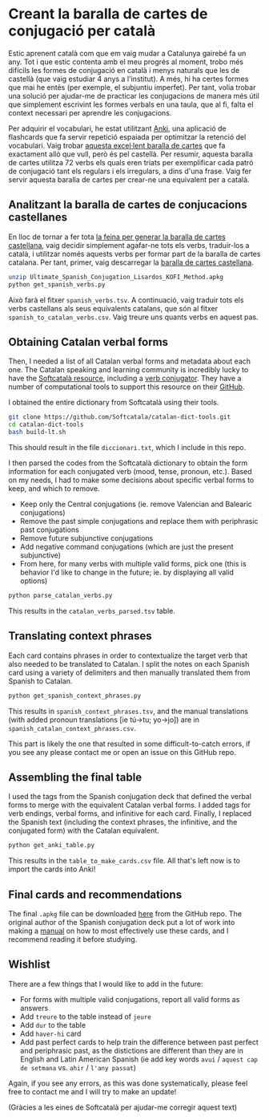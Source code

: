# Creant la baralla de cartes de conjugació per català

Estic aprenent català com que em vaig mudar a Catalunya gairebé fa un any. Tot i que estic contenta amb el meu progrés al moment, trobo més difícils les formes de conjugació en català i menys naturals que les de castellà (que vaig estudiar 4 anys a l'institut). A més, hi ha certes formes que mai he entès (per exemple, el subjuntiu imperfet). Per tant, volia trobar una solució per ajudar-me de practicar les conjugacions de manera més útil que simplement escrivint les formes verbals en una taula, que al fi, falta el context necessari per aprendre les conjugacions.

Per adquirir el vocabulari, he estat utilitzant [Anki](https://ankiweb.net/), una aplicació de flashcards que fa servir repetició espaiada per optimitzar la retenció del vocabulari. Vaig trobar [aquesta excel·lent baralla de cartes](https://ankiweb.net/shared/info/638411848) que fa exactament allò que vull, però és pel castellà. Per resumir, aquesta baralla de cartes utilitza 72 verbs els quals eren triats per exemplificar cada patró de conjugació tant els regulars i els irregulars, a dins d'una frase. Vaig fer servir aquesta baralla de cartes per crear-ne una equivalent per a català.

## Analitzant la baralla de cartes de conjucacions castellanes

En lloc de tornar a fer tota [la feina per generar la baralla de cartes castellana](https://www.asiteaboutnothing.net/ultimate-spanish-conjugation-verb-set.php), vaig decidir simplement agafar-ne tots els verbs, traduir-los a català, i utilitzar només aquests verbs per formar part de la baralla de cartes catalana. Per tant, primer, vaig descarregar la [baralla de cartes castellana](https://ankiweb.net/shared/info/638411848).

```bash
unzip Ultimate_Spanish_Conjugation_Lisardos_KOFI_Method.apkg
python get_spanish_verbs.py
```

Això farà el fitxer `spanish_verbs.tsv`. A continuació, vaig traduir tots els verbs castellans als seus equivalents catalans, que són al fitxer `spanish_to_catalan_verbs.csv`. Vaig treure uns quants verbs en aquest pas.

## Obtaining Catalan verbal forms

Then, I needed a list of all Catalan verbal forms and metadata about each one. The Catalan speaking and learning community is incredibly lucky to have the [Softcatalà resource](https://www.softcatala.org/), including a [verb conjugator](https://www.softcatala.org/conjugador-de-verbs/). They have a number of computational tools to support this resource on their [GitHub](https://github.com/Softcatala/catalan-dict-tools/).


I obtained the entire dictionary from Softcatalà using their tools.
```bash
git clone https://github.com/Softcatala/catalan-dict-tools.git
cd catalan-dict-tools
bash build-lt.sh
```
This should result in the file `diccionari.txt`, which I include in this repo.

I then parsed the codes from the Softcatalà dictionary to obtain the form information for each conjugated verb (mood, tense, pronoun, etc.). Based on my needs, I had to make some decisions about specific verbal forms to keep, and which to remove.
* Keep only the Central conjugations (ie. remove Valencian and Balearic conjugations)
* Remove the past simple conjugations and replace them with periphrasic past conjugations
* Remove future subjunctive conjugations
* Add negative command conjugations (which are just the present subjunctive)
* From here, for many verbs with multiple valid forms, pick one (this is behavior I'd like to change in the future; ie. by displaying all valid options)

```bash
python parse_catalan_verbs.py
```

This results in the `catalan_verbs_parsed.tsv` table.

## Translating context phrases

Each card contains phrases in order to contextualize the target verb that also needed to be translated to Catalan. I split the notes on each Spanish card using a variety of delimiters and then manually translated them from Spanish to Catalan.

```bash
python get_spanish_context_phrases.py
```

This results in `spanish_context_phrases.tsv`, and the manual translations (with added pronoun translations [ie tú->tu; yo->jo]) are in `spanish_catalan_context_phrases.csv`.

This part is likely the one that resulted in some difficult-to-catch errors, if you see any please contact me or open an issue on this GitHub repo.


## Assembling the final table

I used the tags from the Spanish conjugation deck that defined the verbal forms to merge with the equivalent Catalan verbal forms. I added tags for verb endings, verbal forms, and infinitive for each card. Finally, I replaced the Spanish text (including the context phrases, the infinitive, and the conjugated form) with the Catalan equivalent.

```bash
python get_anki_table.py
```

This results in the `table_to_make_cards.csv` file. All that's left now is to import the cards into Anki!

## Final cards and recommendations

The final `.apkg` file can be downloaded [here](https://github.com/fairliereese/catalan_conjugation_deck/blob/main/catal%C3%A0_conjugaci%C3%B3.apkg) from the GitHub repo. The original author of the Spanish conjugation deck put a lot of work into making a [manual](https://www.asiteaboutnothing.net/w_ultimate_spanish_conjugation.php#how) on how to most effectively use these cards, and I recommend reading it before studying.

## Wishlist

There are a few things that I would like to add in the future:
* For forms with multiple valid conjugations, report all valid forms as answers
* Add `treure` to the table instead of `jeure`
* Add `dur` to the table
* Add `haver-hi` card
* Add past perfect cards to help train the difference between past perfect and periphrasic past, as the distictions are different than they are in English and Latin American Spanish (ie add key words `avui` / `aquest cap de setmana` vs. `ahir` / `l'any passat`)

Again, if you see any errors, as this was done systematically, please feel free to contact me and I will try to make an update!


(Gràcies a les eines de Softcatalà per ajudar-me corregir aquest text)
